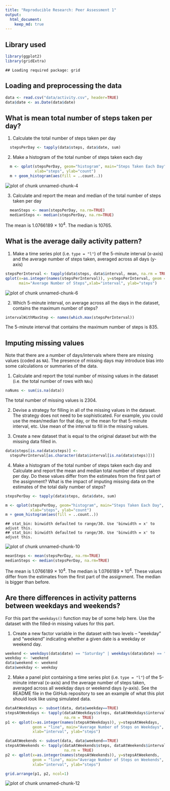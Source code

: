 ```yaml
---
title: "Reproducible Research: Peer Assessment 1"
output: 
  html_document:
    keep_md: true
---
```


## Library used

```r
library(ggplot2)
library(gridExtra)
```

```
## Loading required package: grid
```

## Loading and preprocessing the data

```r
data <- read.csv("data/activity.csv", header=TRUE)
data$date <- as.Date(data$date)
```


## What is mean total number of steps taken per day?

1. Calculate the total number of steps taken per day

```r
  stepsPerDay <- tapply(data$steps, data$date, sum)
```

2. Make a histogram of the total number of steps taken each day

```r
  m <- qplot(stepsPerDay, geom="histogram", main="Steps Taken Each Day", 
             xlab="steps", ylab="count")
  m + geom_histogram(aes(fill = ..count..))
```

![plot of chunk unnamed-chunk-4](figure/unnamed-chunk-4-1.png) 

3. Calculate and report the mean and median of the total number of steps taken 
per day

```r
  meanSteps <- mean(stepsPerDay, na.rm=TRUE)
  medianSteps <- median(stepsPerDay, na.rm=TRUE)
```
The mean is 1.0766189 &times; 10<sup>4</sup>. The median is 10765.


## What is the average daily activity pattern?

1. Make a time series plot (i.e. `type = "l"`) of the 5-minute interval (x-axis)
and the average number of steps taken, averaged across all days (y-axis)

```r
stepsPerInterval <- tapply(data$steps, data$interval, mean, na.rm = TRUE)
qplot(x=as.integer(names(stepsPerInterval)), y=stepsPerInterval, geom = "line", 
      main="Average Number of Steps",xlab="interval", ylab="steps") 
```

![plot of chunk unnamed-chunk-6](figure/unnamed-chunk-6-1.png) 

2. Which 5-minute interval, on average across all the days in the dataset, 
contains the maximum number of steps?

```r
intervalWithMaxStep <- names(which.max(stepsPerInterval))
```
The 5-minute interval that contains the maximum number of steps is 
835.


## Imputing missing values

Note that there are a number of days/intervals where there are missing values 
(coded as `NA`). The presence of missing days may introduce bias into some 
calculations or summaries of the data.

1. Calculate and report the total number of missing values in the dataset (i.e. 
the total number of rows with `NAs`)

```r
naNums <- sum(is.na(data))
```
The total number of missing values is 2304.

2. Devise a strategy for filling in all of the missing values in the dataset. 
The strategy does not need to be sophisticated. For example, you could use the 
mean/median for that day, or the mean for that 5-minute interval, etc.
Use mean of the interval to fill in the missing values.

3. Create a new dataset that is equal to the original dataset but with the 
missing data filled in.

```r
data$steps[is.na(data$steps)] <-
  stepsPerInterval[as.character(data$interval[is.na(data$steps)])]
```

4. Make a histogram of the total number of steps taken each day and Calculate 
and report the mean and median total number of steps taken per day. Do these 
values differ from the estimates from the first part of the assignment? What is 
the impact of imputing missing data on the estimates of the total daily number 
of steps?

```r
stepsPerDay <- tapply(data$steps, data$date, sum)

m <- qplot(stepsPerDay, geom="histogram", main="Steps Taken Each Day", 
           xlab="steps", ylab="count")
m + geom_histogram(aes(fill = ..count..))
```

```
## stat_bin: binwidth defaulted to range/30. Use 'binwidth = x' to adjust this.
## stat_bin: binwidth defaulted to range/30. Use 'binwidth = x' to adjust this.
```

![plot of chunk unnamed-chunk-10](figure/unnamed-chunk-10-1.png) 

```r
meanSteps <- mean(stepsPerDay, na.rm=TRUE)
medianSteps <- median(stepsPerDay, na.rm=TRUE)
```
The mean is 1.0766189 &times; 10<sup>4</sup>. The median is 1.0766189 &times; 10<sup>4</sup>. These values differ 
from the estimates from the first part of the assignment. The median is bigger 
than before.


## Are there differences in activity patterns between weekdays and weekends?

For this part the `weekdays()` function may be of some help here. Use the 
dataset with the filled-in missing values for this part.

1. Create a new factor variable in the dataset with two levels – “weekday” and 
“weekend” indicating whether a given date is a weekday or weekend day.

```r
weekend <- weekdays(data$date) == "Saturday" | weekdays(data$date) == "Sunday"
weekday <- !weekend
data$weekend <- weekend
data$weekday <- weekday
```

2. Make a panel plot containing a time series plot (i.e. `type = "l"`) of the 
5-minute interval (x-axis) and the average number of steps taken, averaged 
across all weekday days or weekend days (y-axis). See the README file in the 
GitHub repository to see an example of what this plot should look like using 
simulated data.

```r
dataAtWeekdays <- subset(data, data$weekday==TRUE)
stepsAtWeekdays <- tapply(dataAtWeekdays$steps, dataAtWeekdays$interval, mean, 
                          na.rm = TRUE)
p1 <- qplot(x=as.integer(names(stepsAtWeekdays)), y=stepsAtWeekdays, 
            geom = "line", main="Average Number of Steps on Weekdays", 
            xlab="interval", ylab="steps")

dataAtWeekends <- subset(data, data$weekend==TRUE)
stepsAtWeekends <- tapply(dataAtWeekends$steps, dataAtWeekends$interval, mean, 
                          na.rm = TRUE)
p2 <- qplot(x=as.integer(names(stepsAtWeekends)), y=stepsAtWeekends, 
            geom = "line", main="Average Number of Steps on Weekends", 
            xlab="interval", ylab="steps")

grid.arrange(p1, p2, ncol=1)
```

![plot of chunk unnamed-chunk-12](figure/unnamed-chunk-12-1.png) 


